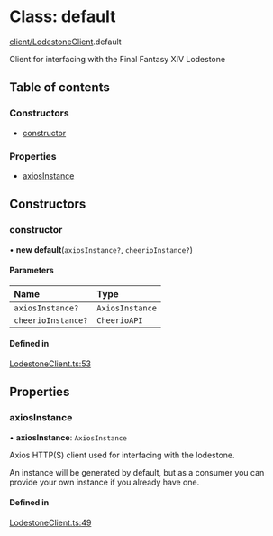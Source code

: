 # Class: default

[client/LodestoneClient](../modules/client_LodestoneClient.md).default

Client for interfacing with the Final Fantasy XIV Lodestone

## Table of contents

### Constructors

- [constructor](client_LodestoneClient.default.md#constructor)

### Properties

- [axiosInstance](client_LodestoneClient.default.md#axiosinstance)

## Constructors

### constructor

• **new default**(`axiosInstance?`, `cheerioInstance?`)

#### Parameters

| Name | Type |
| :------ | :------ |
| `axiosInstance?` | `AxiosInstance` |
| `cheerioInstance?` | `CheerioAPI` |

#### Defined in

[LodestoneClient.ts:53](https://github.com/XIVStats/lodestone/blob/a1aae87/src/client/LodestoneClient.ts#L53)

## Properties

### axiosInstance

• **axiosInstance**: `AxiosInstance`

Axios HTTP(S) client used for interfacing with the lodestone.

An instance will be generated by default, but as a consumer you can provide your own instance if you already have one.

#### Defined in

[LodestoneClient.ts:49](https://github.com/XIVStats/lodestone/blob/a1aae87/src/client/LodestoneClient.ts#L49)
